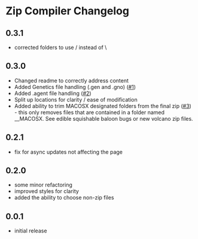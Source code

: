 # Zip Compiler Changelog

## 0.3.1

- corrected folders to use / instead of \

## 0.3.0

- Changed readme to correctly address content
- Added Genetics file handling (.gen and .gno) ([#1](https://github.com/vipero07/creatures-zipper/issues/1))
- Added .agent file handling ([#2](https://github.com/vipero07/creatures-zipper/issues/2))
- Split up locations for clarity / ease of modification
- Added ability to trim MACOSX designated folders from the final zip ([#3](https://github.com/vipero07/creatures-zipper/issues/3)) - this only removes files that are contained in a folder named \_\_MACOSX. See edible squishable baloon bugs or new volcano zip files.

## 0.2.1

- fix for async updates not affecting the page

## 0.2.0

- some minor refactoring
- improved styles for clarity
- added the ability to choose non-zip files

## 0.0.1

- initial release

